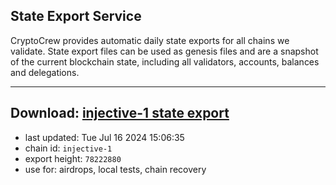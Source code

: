 ## State Export Service
CryptoCrew provides automatic daily state exports for all chains we validate. State export files can be used as genesis files and are a snapshot of the current blockchain state, including all validators, accounts, balances and delegations.

---
**Download: [injective-1 state export](https://dl-eu2.ccvalidators.com/SERVICE/injective/injective-1_export_78222880.json)**
---

- last updated: Tue Jul 16 2024 15:06:35
- chain id: `injective-1`
- export height: `78222880`
- use for: airdrops, local tests, chain recovery
